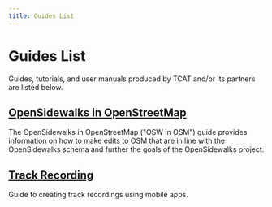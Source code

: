 ```yaml
---
title: Guides List
---
```


# Guides List

Guides, tutorials, and user manuals produced by TCAT and/or its partners are listed below.

## [OpenSidewalks in OpenStreetMap](#opensidewalks/osw-guides/osw-in-osm.md)

The OpenSidewalks in OpenStreetMap ("OSW in OSM") guide provides information on how to make edits to OSM that are in line with the OpenSidewalks schema and further the goals of the OpenSidewalks project.

## [Track Recording](#guides/track-recording.md)

Guide to creating track recordings using mobile apps.
